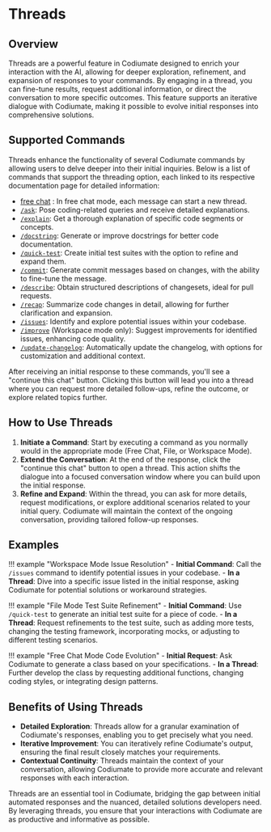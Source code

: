 # Threads

## Overview
Threads are a powerful feature in Codiumate designed to enrich your interaction with the AI, allowing for deeper exploration, refinement, and expansion of responses to your commands. By engaging in a thread, you can fine-tune results, request additional information, or direct the conversation to more specific outcomes. This feature supports an iterative dialogue with Codiumate, making it possible to evolve initial responses into comprehensive solutions.

## Supported Commands
Threads enhance the functionality of several Codiumate commands by allowing users to delve deeper into their initial inquiries. Below is a list of commands that support the threading option, each linked to its respective documentation page for detailed information:

- [free chat](./modes/free-chat.md) : In free chat mode, each message can start a new thread.
- [`/ask`](./commands/ask.md): Pose coding-related queries and receive detailed explanations.
- [`/explain`](./commands/explain.md): Get a thorough explanation of specific code segments or concepts.
- [`/docstring`](./commands/docstring.md): Generate or improve docstrings for better code documentation.
- [`/quick-test`](./commands/quick-test.md): Create initial test suites with the option to refine and expand them.
- [`/commit`](./commands/commit.md): Generate commit messages based on changes, with the ability to fine-tune the message.
- [`/describe`](./commands/describe.md): Obtain structured descriptions of changesets, ideal for pull requests.
- [`/recap`](./commands/recap.md): Summarize code changes in detail, allowing for further clarification and expansion.
- [`/issues`](./commands/issues.md): Identify and explore potential issues within your codebase.
- [`/improve`](./commands/improve.md) (Workspace mode only): Suggest improvements for identified issues, enhancing code quality.
- [`/update-changelog`](./commands/update-changelog.md): Automatically update the changelog, with options for customization and additional context.

After receiving an initial response to these commands, you'll see a "continue this chat" button. Clicking this button will lead you into a thread where you can request more detailed follow-ups, refine the outcome, or explore related topics further.


## How to Use Threads

1. **Initiate a Command**: Start by executing a command as you normally would in the appropriate mode (Free Chat, File, or Workspace Mode).
2. **Extend the Conversation**: At the end of the response, click the "continue this chat" button to open a thread. This action shifts the dialogue into a focused conversation window where you can build upon the initial response.
3. **Refine and Expand**: Within the thread, you can ask for more details, request modifications, or explore additional scenarios related to your initial query. Codiumate will maintain the context of the ongoing conversation, providing tailored follow-up responses.

## Examples

!!! example "Workspace Mode Issue Resolution"
    - **Initial Command**: Call the `/issues` command to identify potential issues in your codebase.
    - **In a Thread**: Dive into a specific issue listed in the initial response, asking Codiumate for potential solutions or workaround strategies.

!!! example "File Mode Test Suite Refinement"
    - **Initial Command**: Use `/quick-test` to generate an initial test suite for a piece of code.
    - **In a Thread**: Request refinements to the test suite, such as adding more tests, changing the testing framework, incorporating mocks, or adjusting to different testing scenarios.

!!! example "Free Chat Mode Code Evolution"
    - **Initial Request**: Ask Codiumate to generate a class based on your specifications.
    - **In a Thread**: Further develop the class by requesting additional functions, changing coding styles, or integrating design patterns.

## Benefits of Using Threads

- **Detailed Exploration**: Threads allow for a granular examination of Codiumate's responses, enabling you to get precisely what you need.
- **Iterative Improvement**: You can iteratively refine Codiumate's output, ensuring the final result closely matches your requirements.
- **Contextual Continuity**: Threads maintain the context of your conversation, allowing Codiumate to provide more accurate and relevant responses with each interaction.

Threads are an essential tool in Codiumate, bridging the gap between initial automated responses and the nuanced, detailed solutions developers need. By leveraging threads, you ensure that your interactions with Codiumate are as productive and informative as possible.

